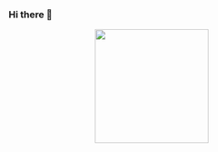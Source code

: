 ### Hi there 👋
<div id="header" align="center">
  <img src="https://media.giphy.com/media/v1.Y2lkPTc5MGI3NjExMTRlZTM2MDA5NjI3YmIzZTUzZDk5ZDAwNDVmNzhiYWI4NmFlOGE1ZSZlcD12MV9pbnRlcm5hbF9naWZzX2dpZklkJmN0PXM/s63Jzew1dfO3j6nndV/giphy.gif" width="200"/>
</div>
